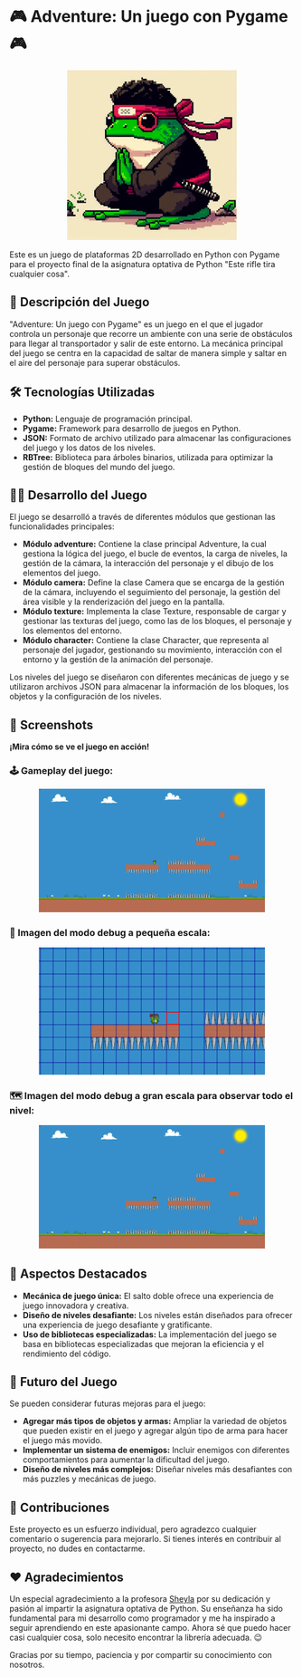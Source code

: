 # 🎮 Adventure: Un juego con Pygame 🎮

<div align="center">
  <img src="image/PixelArt.jpeg" alt="Gameplay del juego" width="300">
</div>

Este es un juego de plataformas 2D desarrollado en Python con Pygame para el proyecto final de la asignatura optativa de Python "Este rifle tira cualquier cosa". 

## 🚀 Descripción del Juego

"Adventure: Un juego con Pygame" es un juego en el que el jugador controla un personaje que recorre un ambiente con una serie de obstáculos para llegar al transportador y salir de este entorno. La mecánica principal del juego se centra en la capacidad de saltar de manera simple y saltar en el aire del personaje para superar obstáculos.   

## 🛠️ Tecnologías Utilizadas

* **Python:** Lenguaje de programación principal.
* **Pygame:** Framework para desarrollo de juegos en Python.
* **JSON:** Formato de archivo utilizado para almacenar las configuraciones del juego y los datos de los niveles.
* **RBTree:** Biblioteca para árboles binarios, utilizada para optimizar la gestión de bloques del mundo del juego.

## 👨‍💻 Desarrollo del Juego

El juego se desarrolló a través de diferentes módulos que gestionan las funcionalidades principales:

* **Módulo adventure:** Contiene la clase principal Adventure, la cual gestiona la lógica del juego, el bucle de eventos, la carga de niveles, la gestión de la cámara, la interacción del personaje y el dibujo de los elementos del juego.
* **Módulo camera:** Define la clase Camera que se encarga de la gestión de la cámara, incluyendo el seguimiento del personaje, la gestión del área visible y la renderización del juego en la pantalla.
* **Módulo texture:**  Implementa la clase Texture, responsable de cargar y gestionar las texturas del juego, como las de los bloques, el personaje y los elementos del entorno.
* **Módulo character:** Contiene la clase Character, que representa al personaje del jugador, gestionando su movimiento, interacción con el entorno y la gestión de la animación del personaje.

Los niveles del juego se diseñaron con diferentes mecánicas de juego y se utilizaron archivos JSON para almacenar la información de los bloques, los objetos y la configuración de los niveles.

## 📸 Screenshots

**¡Mira cómo se ve el juego en acción!**

### 🕹️ Gameplay del juego:
<div align="center">
  <img src="image/1.png" alt="Gameplay del juego" width="400">
</div>

### 🐛 Imagen del modo debug a pequeña escala:
<div align="center">
  <img src="image/2.png" alt="Imagen del modo debug a pequeña escala" width="400">
</div>

### 🗺️ Imagen del modo debug a gran escala para observar todo el nivel:
<div align="center">
  <img src="image/1.png" alt="Imagen del modo debug a gran escala" width="400">
</div>

## 🤩 Aspectos Destacados

* **Mecánica de juego única:** El salto doble ofrece una experiencia de juego innovadora y creativa.
* **Diseño de niveles desafiante:** Los niveles están diseñados para ofrecer una experiencia de juego desafiante y gratificante.
* **Uso de bibliotecas especializadas:** La implementación del juego se basa en bibliotecas especializadas que mejoran la eficiencia y el rendimiento del código.

## 🔮 Futuro del Juego

Se pueden considerar futuras mejoras para el juego:

* **Agregar más tipos de objetos y armas:** Ampliar la variedad de objetos que pueden existir en el juego y agregar algún tipo de arma para hacer el juego más movido.
* **Implementar un sistema de enemigos:** Incluir enemigos con diferentes comportamientos para aumentar la dificultad del juego.
* **Diseño de niveles más complejos:** Diseñar niveles más desafiantes con más puzzles y mecánicas de juego.

## 🙌 Contribuciones

Este proyecto es un esfuerzo individual, pero agradezco cualquier comentario o sugerencia para mejorarlo. Si tienes interés en contribuir al proyecto, no dudes en contactarme.

## ❤️ Agradecimientos

Un especial agradecimiento a la profesora [Sheyla](https://github.com/sheyls) por su dedicación y pasión al impartir la asignatura optativa de Python. Su enseñanza ha sido fundamental para mi desarrollo como programador y me ha inspirado a seguir aprendiendo en este apasionante campo. Ahora sé que puedo hacer casi cualquier cosa, solo necesito encontrar la librería adecuada. 😉 

Gracias por su tiempo, paciencia y por compartir su conocimiento con nosotros.
